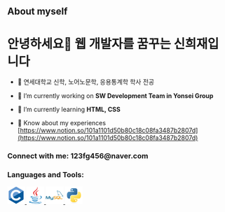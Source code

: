 ## About myself

<h1 align= "left">안녕하세요👋 웹 개발자를 꿈꾸는 신희재입니다</h1>

- 📝 연세대학교 신학, 노어노문학, 응용통계학 학사 전공

- 🔭 I’m currently working on **SW Development Team in Yonsei Group**

- 🌱 I’m currently learning **HTML, CSS**

- 📄 Know about my experiences [https://www.notion.so/101a1101d50b80c18c08fa3487b2807d](https://www.notion.so/101a1101d50b80c18c08fa3487b2807d)

<h3 align="left">Connect with me: 123fg456@naver.com</h3>
<p align="left">
</p>

<h3 align="left">Languages and Tools:</h3>
<p align="left"> <a href="https://www.cprogramming.com/" target="_blank" rel="noreferrer"> <img src="https://raw.githubusercontent.com/devicons/devicon/master/icons/c/c-original.svg" alt="c" width="40" height="40"/> </a> <a href="https://www.java.com" target="_blank" rel="noreferrer"> <img src="https://raw.githubusercontent.com/devicons/devicon/master/icons/java/java-original.svg" alt="java" width="40" height="40"/> </a> <a href="https://www.mysql.com/" target="_blank" rel="noreferrer"> <img src="https://raw.githubusercontent.com/devicons/devicon/master/icons/mysql/mysql-original-wordmark.svg" alt="mysql" width="40" height="40"/> </a> <a href="https://www.python.org" target="_blank" rel="noreferrer"> <img src="https://raw.githubusercontent.com/devicons/devicon/master/icons/python/python-original.svg" alt="python" width="40" height="40"/> </a> </p>
